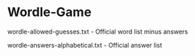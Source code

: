 # Wordle-Game

wordle-allowed-guesses.txt - Official word list minus answers


wordle-answers-alphabetical.txt - Official answer list
